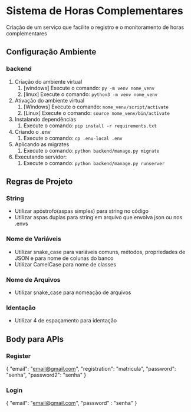# Sistema de Horas Complementares

Criação de um serviço que facilite o registro e o monitoramento de horas complementares

## Configuração Ambiente

### backend

1. Criação do ambiente virtual 
    1. [windows] Execute o comando: `py -m venv nome_venv`
    2. [linux] Execute o comando: `python3 -m venv nome_venv`
2. Ativação do ambiente virtual
    1. [Windows] Execute o comando: `nome_venv/script/activate`
    2. [Linux] Execute o comando: `source nome_venv/bin/activate`
3. Instalando dependências
    1. Execute o comando: `pip install -r requirements.txt`
4. Criando o .env
    1. Execute o comando: `cp .env-local .env`
5. Aplicando as migrates
    1. Execute o comando: `python backend/manage.py migrate`
6. Executando servidor:
    1. Execute o comando: `python backend/manage.py runserver`
## Regras de Projeto

### String

- Utilizar apóstrofo(aspas simples) para string no código
- Utilizar aspas duplas para string em arquivo que envolva json ou nos .envs

### Nome de Variáveis

- Utilizar snake_case para variáveis comuns, métodos, propriedades de JSON e para nome de colunas do banco
- Utilizar CamelCase para nome de classes

### Nome de Arquivos

- Utilizar snake_case para nomeação de arquivos

### Identação

- Utilizar 4 de espaçamento para identação
 
## Body para APIs

### Register

{
  "email": "email@gmail.com",
  "registration": "matricula",
  "password": "senha",
  "password2": "senha"
}

### Login

{
  "email": "email@gmail.com",
  "password" : "senha"
}